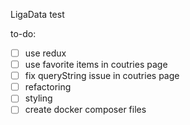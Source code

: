 LigaData test

to-do:

* [ ] use redux
* [ ] use favorite items in coutries page
* [ ] fix queryString issue in coutries page
* [ ] refactoring
* [ ] styling
* [ ] create docker composer files
